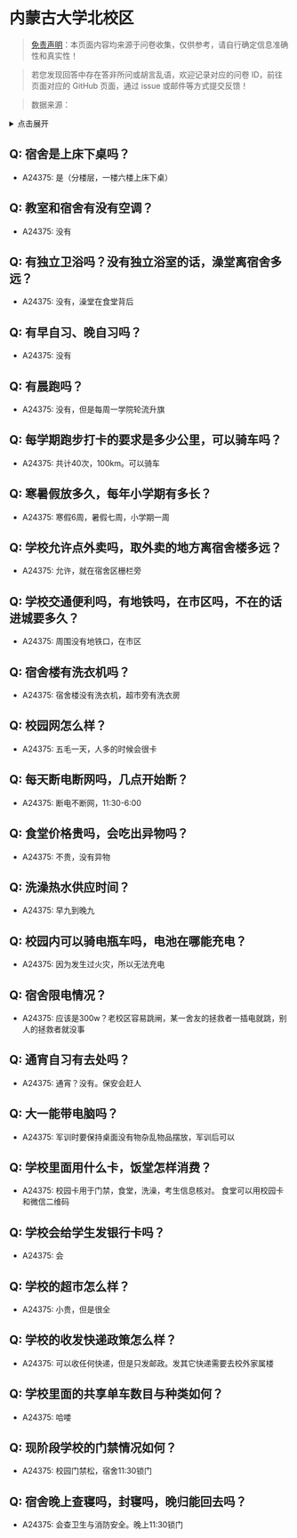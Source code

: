 # 内蒙古大学北校区

> [免责声明](https://colleges.chat/#_3)：本页面内容均来源于问卷收集，仅供参考，请自行确定信息准确性和真实性！

> 若您发现回答中存在答非所问或胡言乱语，欢迎记录对应的问卷 ID，前往页面对应的 GitHub 页面，通过 issue 或邮件等方式提交反馈！

> 数据来源：

<details><summary>点击展开</summary>
<ul>
<li>A24375: 匿名 (2024 年 06 月)</li>
</ul>
</details>

## Q: 宿舍是上床下桌吗？

- A24375: 是（分楼层，一楼六楼上床下桌）

## Q: 教室和宿舍有没有空调？

- A24375: 没有

## Q: 有独立卫浴吗？没有独立浴室的话，澡堂离宿舍多远？

- A24375: 没有，澡堂在食堂背后

## Q: 有早自习、晚自习吗？

- A24375: 没有

## Q: 有晨跑吗？

- A24375: 没有，但是每周一学院轮流升旗

## Q: 每学期跑步打卡的要求是多少公里，可以骑车吗？

- A24375: 共计40次，100km。可以骑车

## Q: 寒暑假放多久，每年小学期有多长？

- A24375: 寒假6周，暑假七周，小学期一周

## Q: 学校允许点外卖吗，取外卖的地方离宿舍楼多远？

- A24375: 允许，就在宿舍区栅栏旁

## Q: 学校交通便利吗，有地铁吗，在市区吗，不在的话进城要多久？

- A24375: 周围没有地铁口，在市区

## Q: 宿舍楼有洗衣机吗？

- A24375: 宿舍楼没有洗衣机，超市旁有洗衣房

## Q: 校园网怎么样？

- A24375: 五毛一天，人多的时候会很卡

## Q: 每天断电断网吗，几点开始断？

- A24375: 断电不断网，11:30-6:00

## Q: 食堂价格贵吗，会吃出异物吗？

- A24375: 不贵，没有异物

## Q: 洗澡热水供应时间？

- A24375: 早九到晚九

## Q: 校园内可以骑电瓶车吗，电池在哪能充电？

- A24375: 因为发生过火灾，所以无法充电

## Q: 宿舍限电情况？

- A24375: 应该是300w？老校区容易跳闸，某一舍友的拯救者一插电就跳，别人的拯救者就没事

## Q: 通宵自习有去处吗？

- A24375: 通宵？没有。保安会赶人

## Q: 大一能带电脑吗？

- A24375: 军训时要保持桌面没有物杂乱物品摆放，军训后可以

## Q: 学校里面用什么卡，饭堂怎样消费？

- A24375: 校园卡用于门禁，食堂，洗澡，考生信息核对。
食堂可以用校园卡和微信二维码

## Q: 学校会给学生发银行卡吗？

- A24375: 会

## Q: 学校的超市怎么样？

- A24375: 小贵，但是很全

## Q: 学校的收发快递政策怎么样？

- A24375: 可以收任何快递，但是只发邮政。发其它快递需要去校外家属楼

## Q: 学校里面的共享单车数目与种类如何？

- A24375: 哈喽

## Q: 现阶段学校的门禁情况如何？

- A24375: 校园门禁松，宿舍11:30锁门

## Q: 宿舍晚上查寝吗，封寝吗，晚归能回去吗？

- A24375: 会查卫生与消防安全。晚上11:30锁门

